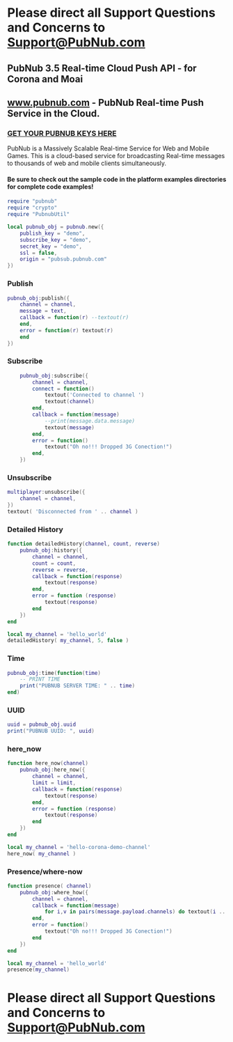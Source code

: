 # Please direct all Support Questions and Concerns to Support@PubNub.com

## PubNub 3.5 Real-time Cloud Push API - for Corona and Moai
## www.pubnub.com - PubNub Real-time Push Service in the Cloud. 

### [GET YOUR PUBNUB KEYS HERE](http://www.pubnub.com/account#api-keys)

PubNub is a Massively Scalable Real-time Service for Web and Mobile Games.
This is a cloud-based service for broadcasting Real-time messages
to thousands of web and mobile clients simultaneously.

#### Be sure to check out the sample code in the platform examples directories for complete code examples!

```lua
require "pubnub"
require "crypto"
require "PubnubUtil"

local pubnub_obj = pubnub.new({
    publish_key = "demo",
    subscribe_key = "demo",
    secret_key = "demo",
    ssl = false,
    origin = "pubsub.pubnub.com"
})

```

### Publish
```lua
pubnub_obj:publish({
    channel = channel,
    message = text,
    callback = function(r) --textout(r)
    end,
    error = function(r) textout(r)
    end
})
```

### Subscribe
```lua
    pubnub_obj:subscribe({
        channel = channel,
        connect = function()
            textout('Connected to channel ')
            textout(channel)
        end,
        callback = function(message)
            --print(message.data.message)
            textout(message)
        end,
        error = function()
            textout("Oh no!!! Dropped 3G Conection!")
        end,
    })
```

### Unsubscribe
```lua
multiplayer:unsubscribe({
    channel = channel,
})
textout( 'Disconnected from ' .. channel )
```

### Detailed History
```lua
function detailedHistory(channel, count, reverse)
    pubnub_obj:history({
        channel = channel,
        count = count,
        reverse = reverse,
        callback = function(response)
            textout(response)
        end,
        error = function (response)
            textout(response)
        end
    })
end

local my_channel = 'hello_world'
detailedHistory( my_channel, 5, false )
```

### Time
```lua
pubnub_obj:time(function(time)
    -- PRINT TIME
    print("PUBNUB SERVER TIME: " .. time)
end)
```

### UUID
```lua
uuid = pubnub_obj.uuid
print("PUBNUB UUID: ", uuid)
```

### here_now
```lua
function here_now(channel)
    pubnub_obj:here_now({
        channel = channel,
        limit = limit,
        callback = function(response)
            textout(response)
        end,
        error = function (response)
            textout(response)
        end
    })
end

local my_channel = 'hello-corona-demo-channel'
here_now( my_channel )
```

### Presence/where-now
```lua
function presence( channel)
    pubnub_obj:where_how({
        channel = channel,
        callback = function(message)
            for i,v in pairs(message.payload.channels) do textout(i .. " " .. v) end
        end,
        error = function()
            textout("Oh no!!! Dropped 3G Conection!")
        end
    })
end

local my_channel = 'hello_world'
presence(my_channel)

```

# Please direct all Support Questions and Concerns to Support@PubNub.com
